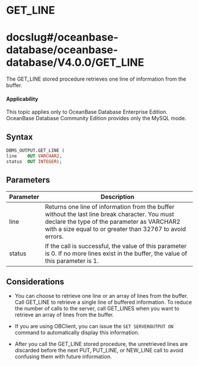 GET_LINE
=============================
# docslug#/oceanbase-database/oceanbase-database/V4.0.0/GET_LINE
The GET_LINE stored procedure retrieves one line of information from the buffer.

<main id="notice" >
    <h4>Applicability</h4>
    <p>This topic applies only to OceanBase Database Enterprise Edition. OceanBase Database Community Edition provides only the MySQL mode. </p>
  </main>

Syntax
-----------------------

```sql
DBMS_OUTPUT.GET_LINE (
line    OUT VARCHAR2,
status  OUT INTEGER);
```



Parameters
-------------



| **Parameter** | **Description** |
|--------|---------------------------------------------------------------------------|
| line | Returns one line of information from the buffer without the last line break character. You must declare the type of the parameter as VARCHAR2 with a size equal to or greater than 32767 to avoid errors.  |
| status | If the call is successful, the value of this parameter is 0. If no more lines exist in the buffer, the value of this parameter is 1.  |



Considerations
-------------

* You can choose to retrieve one line or an array of lines from the buffer.  Call GET_LINE to retrieve a single line of buffered information.  To reduce the number of calls to the server, call GET_LINES when you want to retrieve an array of lines from the buffer.



* If you are using OBClient, you can issue the `SET SERVEROUTPUT ON` command to automatically display this information.



* After you call the GET_LINE stored procedure, the unretrieved lines are discarded before the next PUT, PUT_LINE, or NEW_LINE call to avoid confusing them with future information.





